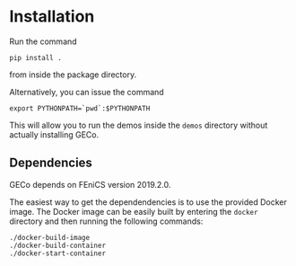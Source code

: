 # Installation

Run the command

    pip install .

from inside the package directory.

Alternatively, you can issue the command

    export PYTHONPATH=`pwd`:$PYTHONPATH

This will allow you to run the demos inside the `demos` directory without
actually installing GECo.

## Dependencies

GECo depends on FEniCS version 2019.2.0.

The easiest way to get the dependendencies is to use the provided Docker image.
The Docker image can be easily built by entering the `docker` directory and then
running the following commands:

    ./docker-build-image
    ./docker-build-container
    ./docker-start-container
